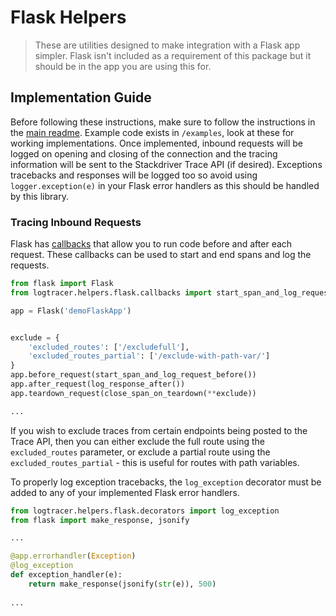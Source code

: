 # Flask Helpers

>These are utilities designed to make integration with a Flask app simpler. Flask isn't included as a requirement of this
package but it should be in the app you are using this for.

## Implementation Guide
Before following these instructions, make sure to follow the instructions in the [main readme](../../../README.md).
Example code exists in `/examples`, look at these for working implementations.
Once implemented, inbound requests will be logged on opening and closing of the connection and the tracing information will be sent to the Stackdriver Trace API (if desired).
Exceptions tracebacks and responses will be logged too so avoid using `logger.exception(e)` in your Flask error handlers as this should be handled by this library.

### Tracing Inbound Requests
Flask has [callbacks](http://flask.pocoo.org/docs/1.0/api/#flask.Flask.after_request) that allow you to run code before and after each request. 
These callbacks can be used to start and end spans and log the requests.

```python
from flask import Flask
from logtracer.helpers.flask.callbacks import start_span_and_log_request_before, log_response_after, close_span_on_teardown 

app = Flask('demoFlaskApp')


exclude = {
    'excluded_routes': ['/excludefull'],
    'excluded_routes_partial': ['/exclude-with-path-var/']
}
app.before_request(start_span_and_log_request_before())
app.after_request(log_response_after())
app.teardown_request(close_span_on_teardown(**exclude))

...
```
If you wish to exclude traces from certain endpoints being posted to the Trace API, then you can either exclude the full 
route using the `excluded_routes` parameter, or exclude a partial route using the `excluded_routes_partial` - this is useful for routes with path variables.

To properly log exception tracebacks, the `log_exception` decorator must be added to any of your implemented Flask error handlers.
```python
from logtracer.helpers.flask.decorators import log_exception
from flask import make_response, jsonify

...

@app.errorhandler(Exception)
@log_exception
def exception_handler(e):
    return make_response(jsonify(str(e)), 500)
    
...
```

